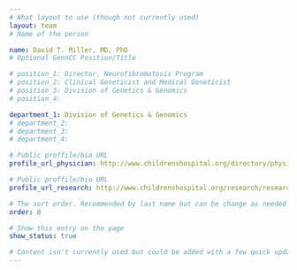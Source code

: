 ```yaml
---
# What layout to use (though not currently used)
layout: team
# Name of the person

name: David T. Miller, MD, PhD
# Optional GennCC Position/Title

# position_1: Director, Neurofibromatosis Program
# position_2: Clinical Geneticist and Medical Geneticist
# position_3: Division of Genetics & Genomics
# position_4:

department_1: Division of Genetics & Genomics
# department_2:
# department_3:
# department_4:

# Public proffile/bio URL
profile_url_physician: http://www.childrenshospital.org/directory/physicians/m/david-miller

# Public proffile/bio URL
profile_url_research: http://www.childrenshospital.org/research/researchers/m/david-t-miller

# The sort order. Recommended by last name but can be change as needed
order: 8

# Show this entry on the page
show_status: true

# Content isn't currently used but could be added with a few quick updates if needed to allow for bios
---
```


